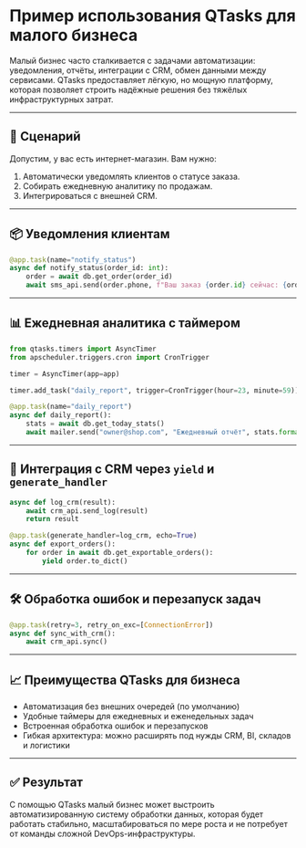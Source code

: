 # Пример использования QTasks для малого бизнеса

Малый бизнес часто сталкивается с задачами автоматизации: уведомления, отчёты, интеграции с CRM, обмен данными между сервисами. QTasks предоставляет лёгкую, но мощную платформу, которая позволяет строить надёжные решения без тяжёлых инфраструктурных затрат.

---

## 🏪 Сценарий

Допустим, у вас есть интернет-магазин. Вам нужно:

1. Автоматически уведомлять клиентов о статусе заказа.
2. Собирать ежедневную аналитику по продажам.
3. Интегрироваться с внешней CRM.

---

## 📦 Уведомления клиентам

```python
@app.task(name="notify_status")
async def notify_status(order_id: int):
    order = await db.get_order(order_id)
    await sms_api.send(order.phone, f"Ваш заказ {order.id} сейчас: {order.status}")
```

---

## 📊 Ежедневная аналитика с таймером

```python
from qtasks.timers import AsyncTimer
from apscheduler.triggers.cron import CronTrigger

timer = AsyncTimer(app=app)

timer.add_task("daily_report", trigger=CronTrigger(hour=23, minute=59))

@app.task(name="daily_report")
async def daily_report():
    stats = await db.get_today_stats()
    await mailer.send("owner@shop.com", "Ежедневный отчёт", stats.format())
```

---

## 🔗 Интеграция с CRM через `yield` и `generate_handler`

```python
async def log_crm(result):
    await crm_api.send_log(result)
    return result

@app.task(generate_handler=log_crm, echo=True)
async def export_orders():
    for order in await db.get_exportable_orders():
        yield order.to_dict()
```

---

## 🛠 Обработка ошибок и перезапуск задач

```python
@app.task(retry=3, retry_on_exc=[ConnectionError])
async def sync_with_crm():
    await crm_api.sync()
```

---

## 📈 Преимущества QTasks для бизнеса

* Автоматизация без внешних очередей (по умолчанию)
* Удобные таймеры для ежедневных и еженедельных задач
* Встроенная обработка ошибок и перезапусков
* Гибкая архитектура: можно расширять под нужды CRM, BI, складов и логистики

---

## ✅ Результат

С помощью QTasks малый бизнес может выстроить автоматизированную систему обработки данных, которая будет работать стабильно, масштабироваться по мере роста и не потребует от команды сложной DevOps-инфраструктуры.
